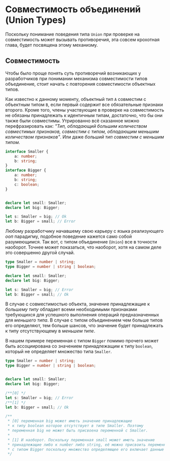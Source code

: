 # Совместимость объединений (Union Types)

Поскольку понимание поведения типа `Union` при проверке на совместимость может вызывать противоречия, эта совсем крохотная глава, будет посвящена этому механизму.


## Совместимость

Чтобы было проще понять суть противоречий возникающих у разработчиков при понимании механизма совместимости типов объединение, стоит начать с повторения совместимости объектных типов.

Как известно к данному моменту, объектный тип `A` совместим с объектным типом `B`, если первый содержит все обязательные признаки второго. Кроме того, члены участвующие в проверке на совместимость не обязаны принадлежать к идентичным типам, достаточно, что бы они также были совместимы. Утрированно всё сказанное можно перефразировать как: _"Тип, обладающий большим количеством совместимых признаков, совместим с типом, обладающим меньшим количеством признаков"_. Или даже _больший тип совместим с меньшим типом_.

`````ts
interface Smaller {
    a: number;
    b: string;
}
interface Bigger {
    a: number;
    b: string;
    c: boolean;
}


declare let small: Smaller;
declare let big: Bigger;

let s: Smaller = big; // Ok
let b: Bigger = small; // Error
`````

Любому разработчику начавшему свою карьеру с языка реализующего _ооп_ парадигму, подобное поведение кажется само собой разумеющимся. Так вот, с типом объединение (`Union`) все в точности наоборот. Точнее может показаться, что наоборот, хотя на самом деле это совершенно другой случай.

`````ts
type Smaller = number | string;
type Bigger = number | string | boolean;

declare let small: Smaller;
declare let big: Bigger;

let s: Smaller = big; // Error
let b: Bigger = small; // Ok
`````

В случае с совместимостью объекта, значение принадлежащие к _большему типу_ обладает всеми необходимыми признаками требующихся для успешного выполнения операций предназначенных для _меньшего типа_. В случае с типом объединением чем больше типов его определяют, тем больше шансов, что значение будет принадлежать к типу отсутствующему в _меньшем типе_.

В нашем примере переменная с типом `Bigger` помимо прочего может быть ассоциирована со значением принадлежащим к типу `boolean`, который не определяет множество типа `Smaller`.

`````ts
type Smaller = number | string;
type Bigger = number | string | boolean;


declare let small: Smaller;
declare let big: Bigger;

/**[0] */
let s: Smaller = big; // Error
/**[1] */
let b: Bigger = small; // Ok

/**
 * [0] переменная big может иметь значение принадлежащие
 * к типу boolean которое отсутствует в типе Smaller. Поэтому
 * переменная big не может быть присвоена переменной с Smaller.
 * 
 * [1] И наоборот. Поскольку переменная small может иметь значение
 * принадлежащие либо к number либо string, её можно присвоить переменной
 * с типом Bigger поскольку множество определяющее его включает данные типы.
 */
 `````

